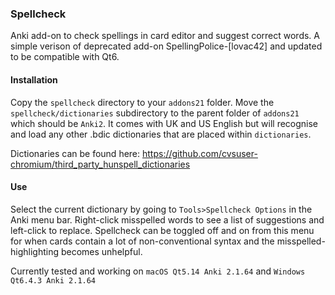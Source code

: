 ### Spellcheck

Anki add-on to check spellings in card editor and suggest correct words. A simple verison of deprecated add-on SpellingPolice-[lovac42] and updated to be compatible with Qt6.

#### Installation

Copy the `spellcheck` directory to your `addons21` folder. Move the `spellcheck/dictionaries` subdirectory to the parent folder of `addons21` which should be `Anki2`. It comes with UK and US English but will recognise and load any other .bdic dictionaries that are placed within `dictionaries`.

Dictionaries can be found here: https://github.com/cvsuser-chromium/third_party_hunspell_dictionaries

#### Use

Select the current dictionary by going to `Tools>Spellcheck Options` in the Anki menu bar. Right-click misspelled words to see a list of suggestions and left-click to replace. Spellcheck can be toggled off and on from this menu for when cards contain a lot of non-conventional syntax and the misspelled-highlighting becomes unhelpful.

Currently tested and working on `macOS Qt5.14 Anki 2.1.64` and `Windows Qt6.4.3 Anki 2.1.64`
